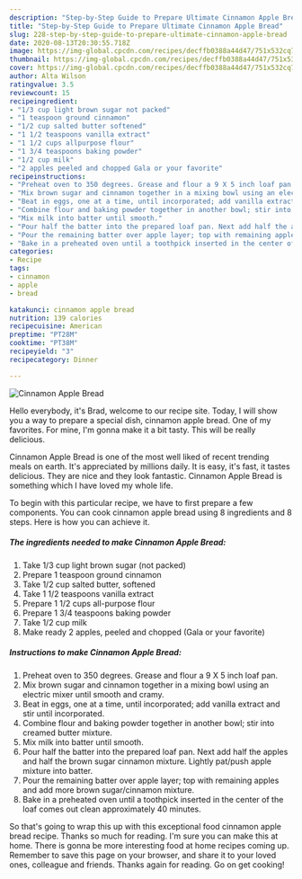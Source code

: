 ```yaml
---
description: "Step-by-Step Guide to Prepare Ultimate Cinnamon Apple Bread"
title: "Step-by-Step Guide to Prepare Ultimate Cinnamon Apple Bread"
slug: 228-step-by-step-guide-to-prepare-ultimate-cinnamon-apple-bread
date: 2020-08-13T20:30:55.718Z
image: https://img-global.cpcdn.com/recipes/decffb0388a44d47/751x532cq70/cinnamon-apple-bread-recipe-main-photo.jpg
thumbnail: https://img-global.cpcdn.com/recipes/decffb0388a44d47/751x532cq70/cinnamon-apple-bread-recipe-main-photo.jpg
cover: https://img-global.cpcdn.com/recipes/decffb0388a44d47/751x532cq70/cinnamon-apple-bread-recipe-main-photo.jpg
author: Alta Wilson
ratingvalue: 3.5
reviewcount: 15
recipeingredient:
- "1/3 cup light brown sugar not packed"
- "1 teaspoon ground cinnamon"
- "1/2 cup salted butter softened"
- "1 1/2 teaspoons vanilla extract"
- "1 1/2 cups allpurpose flour"
- "1 3/4 teaspoons baking powder"
- "1/2 cup milk"
- "2 apples peeled and chopped Gala or your favorite"
recipeinstructions:
- "Preheat oven to 350 degrees. Grease and flour a 9 X 5 inch loaf pan."
- "Mix brown sugar and cinnamon together in a mixing bowl using an electric mixer until smooth and cramy."
- "Beat in eggs, one at a time, until incorporated; add vanilla extract and stir until incorporated."
- "Combine flour and baking powder together in another bowl; stir into creamed butter mixture."
- "Mix milk into batter until smooth."
- "Pour half the batter into the prepared loaf pan. Next add half the apples and half the brown sugar cinnamon mixture. Lightly pat/push apple mixture into batter."
- "Pour the remaining batter over apple layer; top with remaining apples and add more brown sugar/cinnamon mixture."
- "Bake in a preheated oven until a toothpick inserted in the center of the loaf comes out clean approximately 40 minutes."
categories:
- Recipe
tags:
- cinnamon
- apple
- bread

katakunci: cinnamon apple bread 
nutrition: 139 calories
recipecuisine: American
preptime: "PT28M"
cooktime: "PT38M"
recipeyield: "3"
recipecategory: Dinner

---
```



![Cinnamon Apple Bread](https://img-global.cpcdn.com/recipes/decffb0388a44d47/751x532cq70/cinnamon-apple-bread-recipe-main-photo.jpg)

Hello everybody, it's Brad, welcome to our recipe site. Today, I will show you a way to prepare a special dish, cinnamon apple bread. One of my favorites. For mine, I'm gonna make it a bit tasty. This will be really delicious.



Cinnamon Apple Bread is one of the most well liked of recent trending meals on earth. It's appreciated by millions daily. It is easy, it's fast, it tastes delicious. They are nice and they look fantastic. Cinnamon Apple Bread is something which I have loved my whole life.


To begin with this particular recipe, we have to first prepare a few components. You can cook cinnamon apple bread using 8 ingredients and 8 steps. Here is how you can achieve it.

##### The ingredients needed to make Cinnamon Apple Bread:

1. Take 1/3 cup light brown sugar (not packed)
1. Prepare 1 teaspoon ground cinnamon
1. Take 1/2 cup salted butter, softened
1. Take 1 1/2 teaspoons vanilla extract
1. Prepare 1 1/2 cups all-purpose flour
1. Prepare 1 3/4 teaspoons baking powder
1. Take 1/2 cup milk
1. Make ready 2 apples, peeled and chopped (Gala or your favorite)




##### Instructions to make Cinnamon Apple Bread:

1. Preheat oven to 350 degrees. Grease and flour a 9 X 5 inch loaf pan.
1. Mix brown sugar and cinnamon together in a mixing bowl using an electric mixer until smooth and cramy.
1. Beat in eggs, one at a time, until incorporated; add vanilla extract and stir until incorporated.
1. Combine flour and baking powder together in another bowl; stir into creamed butter mixture.
1. Mix milk into batter until smooth.
1. Pour half the batter into the prepared loaf pan. Next add half the apples and half the brown sugar cinnamon mixture. Lightly pat/push apple mixture into batter.
1. Pour the remaining batter over apple layer; top with remaining apples and add more brown sugar/cinnamon mixture.
1. Bake in a preheated oven until a toothpick inserted in the center of the loaf comes out clean approximately 40 minutes.




So that's going to wrap this up with this exceptional food cinnamon apple bread recipe. Thanks so much for reading. I'm sure you can make this at home. There is gonna be more interesting food at home recipes coming up. Remember to save this page on your browser, and share it to your loved ones, colleague and friends. Thanks again for reading. Go on get cooking!
